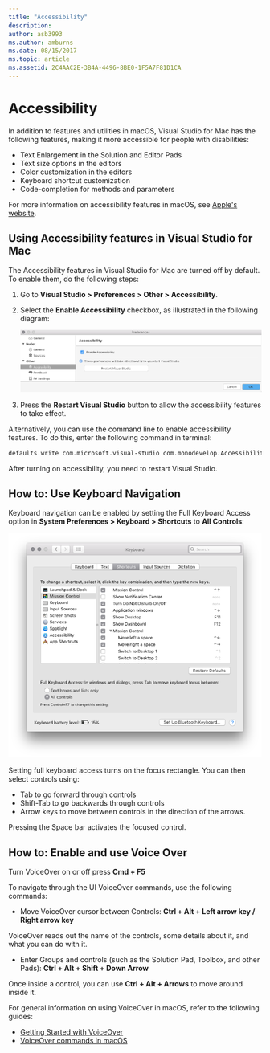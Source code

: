 ```yaml
---
title: "Accessibility"
description: 
author: asb3993
ms.author: amburns
ms.date: 08/15/2017
ms.topic: article
ms.assetid: 2C4AAC2E-3B4A-4496-8BE0-1F5A7F81D1CA
---
```


# Accessibility

In addition to features and utilities in macOS, Visual Studio for Mac has the following features, making it more accessible for people with disabilities:

- Text Enlargement in the Solution and Editor Pads
- Text size options in the editors
- Color customization in the editors
- Keyboard shortcut customization
- Code-completion for methods and parameters 

For more information on accessibility features in macOS, see [Apple's website](https://www.apple.com/accessibility/mac/).

## Using Accessibility features in Visual Studio for Mac

The Accessibility features in Visual Studio for Mac are turned off by default. To enable them, do the following steps:

1. Go to **Visual Studio > Preferences > Other > Accessibility**.

2. Select the **Enable Accessibility** checkbox, as illustrated in the following diagram:

    ![Enable accessibility checkbox](media/accessibility-image1.png)

3. Press the **Restart Visual Studio** button to allow the accessibility features to take effect.


Alternatively, you can use the command line to enable accessibility features. To do this, enter the following command in terminal: 

```bash
defaults write com.microsoft.visual-studio com.monodevelop.AccessibilityEnabled 1 
```

After turning on accessibility, you need to restart Visual Studio.

## How to: Use Keyboard Navigation

Keyboard navigation can be enabled by setting the Full Keyboard Access option in **System Preferences > Keyboard > Shortcuts** to **All Controls**:

  ![Systems preferences panel in macos](media/accessibility-image2.png)

Setting full keyboard access turns on the focus rectangle. You can then select controls using:
- Tab to go forward through controls
- Shift-Tab to go backwards through controls
- Arrow keys to move between controls in the direction of the arrows. 

Pressing the Space bar activates the focused control.

## How to: Enable and use Voice Over

Turn VoiceOver on or off press **Cmd + F5**

To navigate through the UI VoiceOver commands, use the following commands:

- Move VoiceOver cursor between Controls: **Ctrl + Alt + Left arrow key / Right arrow key**

VoiceOver reads out the name of the controls, some details about it, and what you can do with it. 

- Enter Groups and controls (such as the Solution Pad, Toolbox, and other Pads): **Ctrl + Alt + Shift + Down Arrow**

Once inside a control, you can use **Ctrl + Alt + Arrows** to move around inside it. 
 
For general information on using VoiceOver in macOS, refer to the following guides:

- [Getting Started with VoiceOver](https://help.apple.com/voiceover/info/guide/10.12/)
- [VoiceOver commands in macOS](http://lab.dotjay.com/notes/voiceover-commands/)
